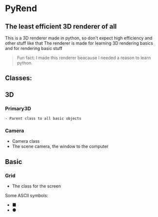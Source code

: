 # PyRend
## The least efficient 3D renderer of all

This is a 3D renderer made in python, so don't expect high efficiency and other stuff like that
The renderer is made for learning 3D rendering basics and for rendering basic stuff
> Fun fact: I made this renderer beacause I needed a reason to learn python.  

## Classes:
## 3D
### Primary3D
    - Parent class to all basic objects

### Camera
- Camera class
- The scene camera, the window to the computer

## Basic
### Grid
- The class for the screen

Some ASCII symbols: 
- ■
- ●

